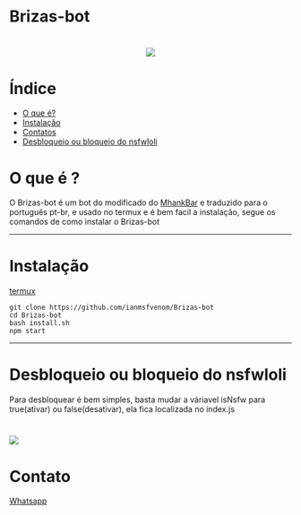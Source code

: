# Brizas-bot
<h1 align="center">
    <img src= "https://ik.imagekit.io/tiu4ccatpmq/logo_size_DMp1826OOKxX.jpg">
</h1>

# Índice
- [O que é?](#-O-que-é-?)
- [Instalação](#Instalação)
- [Contatos](#Contato)
- [Desbloqueio ou bloqueio do nsfwloli](#Desbloqueio-ou-bloqueio-do-nsfwloli)

# O que é ?

O Brizas-bot é um bot do modificado do [MhankBar](https://github.com/MhankBarBar/termux-wabot) e traduzido para o português pt-br, e usado no termux e é bem facil a instalação, segue os comandos de como instalar o Brizas-bot

---


# Instalação

[termux](https://play.google.com/store/apps/details?id=com.termux&hl=pt_BR&gl=US)

```
git clone https://github.com/ianmsfvenom/Brizas-bot
cd Brizas-bot
bash install.sh
npm start
```
---
# Desbloqueio ou bloqueio do nsfwloli

Para desbloquear é bem simples, basta mudar a váriavel isNsfw para true(ativar) ou false(desativar), ela fica localizada no index.js

<h1>
    <img src = "https://ik.imagekit.io/tiu4ccatpmq/Screenshot_30_UWgsYvdvI.png">
</h1>

# Contato

[Whatsapp](https://api.whatsapp.com/send/?phone=%2B557187645787&text&app_absent=0)

